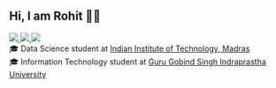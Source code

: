 <h2>Hi, I am Rohit 👋🏻</h2>
<a href="https://hashnode.com/@hacksketch" target="_blank">
  <img src="https://img.shields.io/badge/Hashnode-2962FF?style=for-the-badge&logo=hashnode&logoColor=white" />
</a>

<a href="https://leetcode.com/u/rohitkumar932004" target="_blank">
  <img src="https://img.shields.io/badge/Leetcode-orange?style=for-the-badge&logo=leetcode&logoColor=black"/>
</a>

<a href="https://www.linkedin.com/in/rohit-choudhary786" target="_blank">
  <img src="https://img.shields.io/badge/LinkedIn-0077B5?style=for-the-badge&logo=linkedin&logoColor=white"/> 
</a>

<!--<a href="mailto:haque.kashiful7@gmail.com">
  <img src="https://img.shields.io/badge/Gmail-D14836?style=for-the-badge&logo=gmail&logoColor=white"/>
</a>

<a href="https://twitter.com/notifkash">
  <img src="https://img.shields.io/badge/Twitter-1DA1F2?style=for-the-badge&logo=twitter&logoColor=white"/>
</a>

<a href="https://www.instagram.com/enderboi25">
  <img src="https://img.shields.io/badge/Instagram-E4405F?style=for-the-badge&logo=instagram&logoColor=white"/>
</a> -->

<div>🎓 Data Science student at <a href="https://www.iitm.ac.in">Indian Institute of Technology, Madras</a></div>
<div>🎓 Information Technology student at <a href="http://www.ipu.ac.in/">Guru Gobind Singh Indraprastha University</a></div>
<!--<div>🧪 Associate Software Engineer, Data Science at <a href="https://www.efi.com/">Fiery (previously EFI)</a></div>
<div>🌏 Bengaluru, India</div>
<div>👉 <a href="https://ifkash.vercel.app">My Resume website</a></div>
<div>🐙 <a href="https://gist.github.com/kashifulhaque">My GitHub gist</a></div> 



